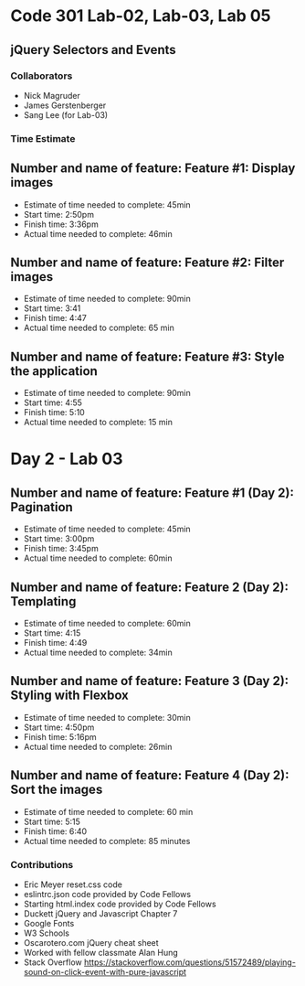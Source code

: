 

# Code 301 Lab-02, Lab-03, Lab 05
## jQuery Selectors and Events

### Collaborators
* Nick Magruder
* James Gerstenberger
* Sang Lee (for Lab-03)

### Time Estimate
## Number and name of feature: Feature #1: Display images
* Estimate of time needed to complete: 45min
* Start time: 2:50pm
* Finish time: 3:36pm
* Actual time needed to complete: 46min


## Number and name of feature: Feature #2: Filter images
* Estimate of time needed to complete: 90min
* Start time: 3:41
* Finish time: 4:47
* Actual time needed to complete: 65 min

## Number and name of feature: Feature #3: Style the application
* Estimate of time needed to complete: 90min
* Start time: 4:55
* Finish time: 5:10
* Actual time needed to complete: 15 min

# Day 2 - Lab 03

## Number and name of feature: Feature #1 (Day 2): Pagination
* Estimate of time needed to complete: 45min
* Start time: 3:00pm
* Finish time: 3:45pm
* Actual time needed to complete: 60min

## Number and name of feature: Feature 2 (Day 2): Templating
* Estimate of time needed to complete: 60min
* Start time: 4:15
* Finish time: 4:49
* Actual time needed to complete: 34min

## Number and name of feature: Feature 3 (Day 2): Styling with Flexbox
* Estimate of time needed to complete: 30min
* Start time: 4:50pm
* Finish time: 5:16pm
* Actual time needed to complete: 26min

## Number and name of feature: Feature 4 (Day 2): Sort the images
* Estimate of time needed to complete: 60 min
* Start time: 5:15
* Finish time: 6:40
* Actual time needed to complete: 85 minutes


### Contributions
* Eric Meyer reset.css code
* eslintrc.json code provided by Code Fellows
* Starting html.index code provided by Code Fellows
* Duckett jQuery and Javascript Chapter 7
* Google Fonts
* W3 Schools
* Oscarotero.com jQuery cheat sheet
* Worked with fellow classmate Alan Hung
* Stack Overflow https://stackoverflow.com/questions/51572489/playing-sound-on-click-event-with-pure-javascript